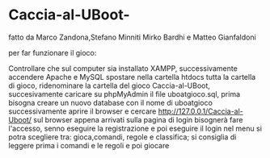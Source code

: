 # Caccia-al-UBoot-
fatto da Marco Zandona,Stefano Minniti
Mirko Bardhi e Matteo Gianfaldoni

per far funzionare il gioco:

Controllare che sul computer sia installato XAMPP, successivamente accendere Apache e MySQL
spostare nella cartella htdocs tutta la cartella di gioco, ridenominare la cartella del gioco Caccia-al-UBoot, succesivamente caricare su phpMyAdmin il file uboatgioco.sql, prima bisogna creare un nuovo database con il nome di uboatgioco
successivamente aprire il browser e cercare http://127.0.0.1/Caccia-al-Uboot/ sul browser
appena arrivati sulla pagina di login bisognerà fare l'accesso, senno eseguire la registrazione e poi eseguire il login
nel menu si potra scegliere tra: gioca,comandi, regole e classifica; si consiglia di leggere prima i comandi e le regoli e poi giocare
